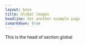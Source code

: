 ```yaml
---
layout: base
title: Global images
headline: Yet another example page
ismarkdown: true
---
```

This is the head of section global

